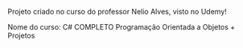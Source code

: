 Projeto criado no curso do professor Nelio Alves, visto no Udemy!

Nome do curso: C# COMPLETO Programação Orientada a Objetos + Projetos
